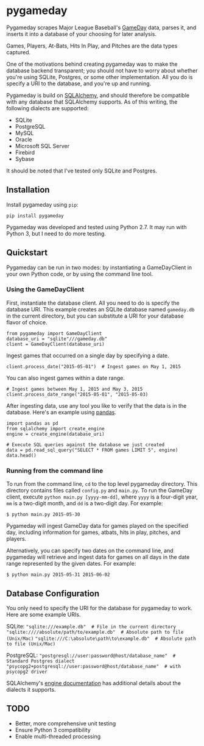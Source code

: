 # pygameday
Pygameday scrapes Major League Baseball's [GameDay](http://mlb.mlb.com/mlb/gameday/#) 
data, parses it, and inserts it into a database of your choosing for 
later analysis.

Games, Players, At-Bats, Hits In Play, and Pitches are the data types
captured.

One of the motivations behind creating pygameday was to make the 
database backend transparent; you should not have to worry about
whether you're using SQLite, Postgres, or some other implementation.
All you do is specify a URI to the database, and you're up and 
running.

Pygameday is build on [SQLAlchemy](http://www.sqlalchemy.org/), and 
should therefore be compatible with any database that SQLAlchemy 
supports. As of this writing, the following dialects are supported:

* SQLite
* PostgreSQL
* MySQL
* Oracle
* Microsoft SQL Server
* Firebird
* Sybase

It should be noted that I've tested only SQLite and Postgres.

## Installation
Install pygameday using `pip`:

```
pip install pygameday
```

Pygameday was developed and tested using Python 2.7. It may run 
with Python 3, but I need to do more testing.

## Quickstart
Pygameday can be run in two modes:  by instantiating a GameDayClient 
in your own Python code, or by using the command line tool.

### Using the GameDayClient
First, instantiate the database client. All you need to do is 
specify the database URI. This example creates an SQLite database
named `gameday.db` in the current directory, but you can substitute
a URI for your database flavor of choice.

```
from pygameday import GameDayClient
database_uri = "sqlite"///gameday.db"
client = GameDayClient(database_uri)
```

Ingest games that occurred on a single day by specifying a date.
```
client.process_date("2015-05-01")  # Ingest games on May 1, 2015
```

You can also ingest games within a date range.
```
# Ingest games between May 1, 2015 and May 3, 2015
client.process_date_range("2015-05-01", "2015-05-03)
```

After ingesting data, use any tool you like to verify that the 
data is in the database. Here's an example using [pandas](http://pandas.pydata.org/).

```
import pandas as pd
from sqlalchemy import create_engine
engine = create_engine(database_uri)

# Execute SQL queries against the database we just created
data = pd.read_sql_query("SELECT * FROM games LIMIT 5", engine)
data.head()
```

### Running from the command line
To run from the command line, `cd` to the top level pygameday 
directory. This directory contains files called `config.py` and 
`main.py`. To run the GameDay client, execute 
`python main.py [yyyy-mm-dd]`, 
where `yyyy` is a four-digit year, `mm` is a two-digit month, and 
`dd` is a two-digit day.  For example:

```
$ python main.py 2015-05-30
```

Pygameday will ingest GameDay data for games played on the 
specified day, including information for games, atbats, hits in play, 
pitches, and players. 

Alternatively, you can specify two dates on the command line, and
pygameday will retrieve and ingest data for games on all days 
in the date range represented by the given dates.  For example:

```
$ python main.py 2015-05-31 2015-06-02
```

## Database Configuration
You only need to specify the URI for the database for pygameday to work.
Here are some example URIs.

SQLite: 
    `"sqlite:///example.db"  # File in the current directory`
    `"sqlite:////absolute/path/to/example.db"  # Absolute path to file (Unix/Mac)`
    `"sqlite:///C:\absolute\path\to\example.db"  # Absolute path to file (Unix/Mac)`

PostgreSQL:
    `"postgresql://user:password@host/database_name"  # Standard Postgres dialect`
    `"psycopg2+postgresql://user:password@host/database_name"  # with psycopg2 driver`

SQLAlchemy's [engine documentation](http://docs.sqlalchemy.org/en/latest/core/engines.html)
has additional details about the dialects it supports.

## TODO
* Better, more comprehensive unit testing
* Ensure Python 3 compatibility
* Enable multi-threaded processing
